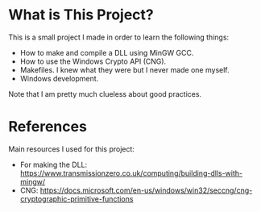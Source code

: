 # What is This Project?
This is a small project I made in order to learn the following things:
  * How to make and compile a DLL using MinGW GCC.
  * How to use the Windows Crypto API (CNG).
  * Makefiles. I knew what they were but I never made one myself.
  * Windows development.

Note that I am pretty much clueless about good practices.

# References
Main resources I used for this project:
  * For making the DLL: https://www.transmissionzero.co.uk/computing/building-dlls-with-mingw/
  * CNG: https://docs.microsoft.com/en-us/windows/win32/seccng/cng-cryptographic-primitive-functions
